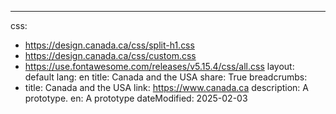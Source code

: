 ---
css:
- https://design.canada.ca/css/split-h1.css
- https://design.canada.ca/css/custom.css
- https://use.fontawesome.com/releases/v5.15.4/css/all.css
layout: default
lang: en
title: Canada and the USA
share: True
breadcrumbs:
- title: Canada and the USA
  link: https://www.canada.ca
description: A prototype. 
en: A prototype
dateModified: 2025-02-03
